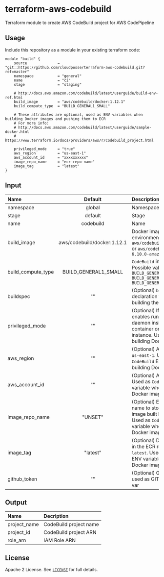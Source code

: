 # terraform-aws-codebuild

Terraform module to create AWS CodeBuild project for AWS CodePipeline

## Usage

Include this repository as a module in your existing terraform code:

```hcl
module "build" {
    source              = "git::https://github.com/cloudposse/terraform-aws-codebuild.git?ref=master"
    namespace           = "general"
    name                = "ci"
    stage               = "staging"
    
    # http://docs.aws.amazon.com/codebuild/latest/userguide/build-env-ref.html
    build_image         = "aws/codebuild/docker:1.12.1"
    build_compute_type  = "BUILD_GENERAL1_SMALL"
    
    # These attributes are optional, used as ENV variables when building Docker images and pushing them to ECR
    # For more info:
    # http://docs.aws.amazon.com/codebuild/latest/userguide/sample-docker.html
    # https://www.terraform.io/docs/providers/aws/r/codebuild_project.html
    
    privileged_mode     = "true"
    aws_region          = "us-east-1"
    aws_account_id      = "xxxxxxxxxx"
    image_repo_name     = "ecr-repo-name"
    image_tag           = "latest"
}
```


## Input

| Name                | Default                      | Description                                                                                                                                          |
|:--------------------|:----------------------------:|:-----------------------------------------------------------------------------------------------------------------------------------------------------|
| namespace           | global                       | Namespace                                                                                                                                            |
| stage               | default                      | Stage                                                                                                                                                |
| name                | codebuild                    | Name                                                                                                                                                 |
| build_image         | aws/codebuild/docker:1.12.1  | Docker image for build environment, _e.g._ `aws/codebuild/docker:1.12.1` or `aws/codebuild/eb-nodejs-6.10.0-amazonlinux-64:4.0.0`                    |
| build_compute_type  | BUILD_GENERAL1_SMALL         | `CodeBuild` instance size.  Possible values are: ```BUILD_GENERAL1_SMALL``` ```BUILD_GENERAL1_MEDIUM``` ```BUILD_GENERAL1_LARGE```                   |
| buildspec           | ""                           | (Optional) `buildspec` declaration to use for building the project                                                                                   |
| privileged_mode     | ""                           | (Optional) If set to true, enables running the Docker daemon inside a Docker container on the `CodeBuild` instance. Used when building Docker images |
| aws_region          | ""                           | (Optional) AWS Region, _e.g._ `us-east-1`. Used as `CodeBuild` ENV variable when building Docker images                                              |
| aws_account_id      | ""                           | (Optional) AWS Account ID. Used as `CodeBuild` ENV variable when building Docker images                                                              |
| image_repo_name     | "UNSET"                      | (Optional) ECR repository name to store the Docker image built by this module. Used as `CodeBuild` ENV variable when building Docker images          |
| image_tag           | "latest"                     | (Optional) Docker image tag in the ECR repository, _e.g._ `latest`. Used as `CodeBuild` ENV variable when building Docker images                     |
| github_token        | ""                           | (Optional) Github auth token used as GITHUB_TOKEN env var                                                                                            |



## Output

| Name         | Decription             |
|:-------------|:-----------------------|
| project_name | CodeBuild project name |
| project_id   | CodeBuild project ARN  |
| role_arn     | IAM Role ARN           |


## License

Apache 2 License. See [`LICENSE`](LICENSE) for full details.
